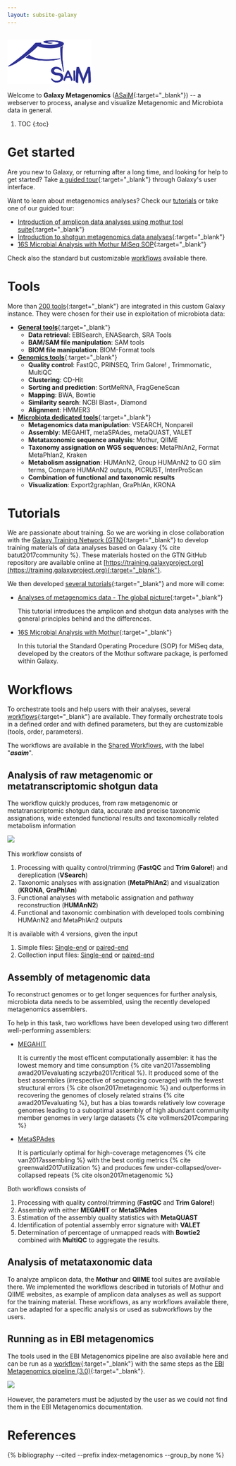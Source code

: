 ```yaml
---
layout: subsite-galaxy
---
```



<br/>
<img src="/assets/media/asaim_logo.png" height="100px" alt="ASaiM logo"/>

Welcome to **Galaxy Metagenomics** ([ASaiM](https://asaim.readthedocs.io/en/latest/){:target="_blank"}) -- a webserver to process, analyse and visualize Metagenomic and Microbiota data in general.


1. TOC
{:toc}


# Get started

Are you new to Galaxy, or returning after a long time, and looking for help to get started? Take [a guided tour](https://metagenomics.usegalaxy.eu/tours/core.galaxy_ui){:target="_blank"} through Galaxy's user interface.

Want to learn about metagenomics analyses? Check our [tutorials](#tutorials) or take one of our guided tour:

- [Introduction of amplicon data analyses using mothur tool suite](https://metagenomics.usegalaxy.eu/tours/metagenomics-general-tutorial-amplicon){:target="_blank"}
- [Introduction to shotgun metagenomics data analyses](https://metagenomics.usegalaxy.eu/tours/metagenomics-general-tutorial-shotgun){:target="_blank"}
- [16S Microbial Analysis with Mothur MiSeq SOP](https://metagenomics.usegalaxy.eu/tours/mothur-miseq-sop){:target="_blank"}

Check also the standard but customizable [workflows](#workflows) available there.

# Tools

More than [200 tools](https://asaim.readthedocs.io/en/latest/tools/index.html){:target="_blank"} are integrated in this custom Galaxy instance. They were chosen for their use in exploitation of microbiota data:

- [**General tools**](https://asaim.readthedocs.io/en/latest/tools/file_meta_tools.html){:target="_blank"}
    - **Data retrieval**: EBISearch, ENASearch, SRA Tools
    - **BAM/SAM file manipulation**: SAM tools
    - **BIOM file manipulation**: BIOM-Format tools
- [**Genomics tools**](https://asaim.readthedocs.io/en/latest/tools/genomics.html){:target="_blank"}
    - **Quality control**: FastQC, PRINSEQ, Trim Galore! , Trimmomatic, MultiQC
    - **Clustering**: CD-Hit
    - **Sorting and prediction**: SortMeRNA, FragGeneScan
    - **Mapping**: BWA, Bowtie
    - **Similarity search**: NCBI Blast+, Diamond
    - **Alignment**: HMMER3
- [**Microbiota dedicated tools**](https://asaim.readthedocs.io/en/latest/tools/microbiota.html){:target="_blank"}
    - **Metagenomics data manipulation**: VSEARCH, Nonpareil
    - **Assembly**: MEGAHIT, metaSPAdes, metaQUAST, VALET
    - **Metataxonomic sequence analysis**: Mothur, QIIME
    - **Taxonomy assignation on WGS sequences**: MetaPhlAn2, Format MetaPhlan2, Kraken
    - **Metabolism assignation**: HUMAnN2, Group HUMAnN2 to GO slim terms, Compare HUMAnN2 outputs, PICRUST, InterProScan
    - **Combination of functional and taxonomic results**
    - **Visualization**: Export2graphlan, GraPhlAn, KRONA

# Tutorials

We are passionate about training. So we are working in close collaboration with the [Galaxy Training Network (GTN)](https://galaxyproject.org/teach/gtn/){:target="_blank"} to develop training materials of data analyses based on Galaxy {% cite batut2017community %}. These materials hosted on the GTN GitHub repository are available online at [https://training.galaxyproject.org](https://training.galaxyproject.org){:target="_blank"}.

We then developed [several tutorials](https://galaxyproject.github.io/training-material/topics/metagenomics/){:target="_blank"} and more will come:

- [Analyses of metagenomics data - The global picture](https://galaxyproject.github.io/training-material/topics/metagenomics/tutorials/general-tutorial/tutorial.html){:target="_blank"}

    This tutorial introduces the amplicon and shotgun data analyses with the general principles behind and the differences.

- [16S Microbial Analysis with Mothur](https://galaxyproject.github.io/training-material/topics/metagenomics/tutorials/mothur-miseq-sop/tutorial.html){:target="_blank"}

    In this tutorial the Standard Operating Procedure (SOP) for MiSeq data, developed by the creators of the Mothur software package, is perfomed within Galaxy.

# Workflows

To orchestrate tools and help users with their analyses, several [workflows](https://asaim.readthedocs.io/en/latest/workflows.html){:target="_blank"} are available. They formally orchestrate tools in a defined order and with defined parameters, but they are customizable (tools, order, parameters).

The workflows are available in the [Shared Workflows](https://metagenomics.usegalaxy.eu/workflows/list_published), with the label "***asaim***".

## Analysis of raw metagenomic or metatranscriptomic shotgun data

The workflow quickly produces, from raw metagenomic or metatranscriptomic shotgun data, accurate and precise taxonomic assignations, wide extended functional results and taxonomically related metabolism information

![](https://asaim.readthedocs.io/en/latest/_images/main_workflow.png)

This workflow consists of

1. Processing with quality control/trimming (**FastQC** and **Trim Galore!**) and dereplication (**VSearch**)
2. Taxonomic analyses with assignation (**MetaPhlAn2**) and visualization (**KRONA**, **GraPhlAn**)
3. Functional analyses with metabolic assignation and pathway reconstruction (**HUMAnN2**)
4. Functional and taxonomic combination with developed tools combining HUMAnN2 and MetaPhlAn2 outputs

It is available with 4 versions, given the input

1. Simple files: [Single-end](https://metagenomics.usegalaxy.eu/u/berenice/w/asaim-shotgun-workflow) or [paired-end](https://metagenomics.usegalaxy.eu/u/berenice/w/asaim---shotgun-workflow-for-paired-end-data)
2. Collection input files: [Single-end](https://metagenomics.usegalaxy.eu/u/berenice/w/asaim-shotgun-workflow-se-collection) or [paired-end](https://metagenomics.usegalaxy.eu/u/berenice/w/asaim---shotgun-workflow-for-paired-end-data-collection)

## Assembly of metagenomic data

To reconstruct genomes or to get longer sequences for further analysis, microbiota data needs to be assembled, using the recently developed metagenomics assemblers.

To help in this task, two workflows have been developed using two different well-performing assemblers:

- [MEGAHIT](https://metagenomics.usegalaxy.eu/u/berenice/w/asaim-metagenomic-assembly-with-megahit)

    It is currently the most efficent computationally assembler: it has the lowest memory and time consumption {% cite van2017assembling awad2017evaluating sczyrba2017critical %}. It produced some of the best assemblies (irrespective of sequencing coverage) with the fewest structural errors {% cite olson2017metagenomic %} and outperforms in recovering the genomes of closely related strains {% cite awad2017evaluating %}, but has a bias towards relatively low coverage genomes leading to a suboptimal assembly of high abundant community member genomes in very large datasets {% cite vollmers2017comparing %}

- [MetaSPAdes](https://metagenomics.usegalaxy.eu/u/berenice/w/asaim-metagenomic-assembly-with-metaspades)

    It is particularly optimal for high-coverage metagenomes {% cite van2017assembling %} with the best contig metrics {% cite greenwald2017utilization %} and produces few under-collapsed/over-collapsed repeats {% cite olson2017metagenomic %}

Both workflows consists of

1. Processing with quality control/trimming (**FastQC** and **Trim Galore!**)
2. Assembly with either **MEGAHIT** or **MetaSPAdes**
3. Estimation of the assembly quality statistics with **MetaQUAST**
4. Identification of potential assembly error signature with **VALET**
5. Determination of percentage of unmapped reads with **Bowtie2** combined with **MultiQC** to aggregate the results.


## Analysis of metataxonomic data

To analyze amplicon data, the **Mothur** and **QIIME** tool suites are available there. We implemented the workflows described in tutorials of Mothur and QIIME websites, as example of amplicon data analyses as well as support for the training material. These workflows, as any workflows available there, can be adapted for a specific analysis or used as subworkflows by the users.

## Running as in EBI metagenomics

The tools used in the EBI Metagenomics pipeline are also available here and can be run as a [workflow](https://metagenomics.usegalaxy.eu/u/berenice/w/asaim-ebi-metagenomics-workflow-30){:target="_blank"} with the same steps as the [EBI Metagenomics pipeline (3.0)](https://www.ebi.ac.uk/metagenomics/pipelines/3.0){:target="_blank"}.

![](https://asaim.readthedocs.io/en/latest/_images/ebi_metagenomics_workflow.png)

However, the parameters must be adjusted by the user as we could not find them in the EBI Metagenomics documentation.

# References

{% bibliography --cited --prefix index-metagenomics --group_by none %}
